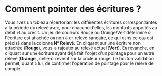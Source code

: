 # Comment pointer des écritures ? 
Vous avez un tableau répertoriant les différentes écritures correspondantes à la période du relevé avec, pour chacune d'elles, les montants apportés au débit et au crédit. Un jeu de couleurs Rouge ou Orange/Vert détermine si l'écriture est attachée ou non à un relevé bancaire, ce qui dans ce cas est précisé dans la colonne **N° Relevé**. En cliquant sur une écriture non attachée (**Rouge**), vous la rajouter au relevé actuel (**Vert**). En revanche, en cliquant sur une écriture ayant dejà fait l'objet d'un pointage pour un autre relevé (**Orange**), celle-ci revient sur la couleur rouge.
Le bouton validation permet, quant à lui, de confirmer l'opération de pointage pour le relevé de compte.
